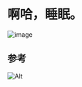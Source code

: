 # 啊哈，睡眠。

![image](https://user-images.githubusercontent.com/101916182/159107932-bf843e0b-37e6-430f-b6b8-40227105cab6.png)


## 参考

![Alt](https://repobeats.axiom.co/api/embed/f926a0b10ba42cc5f3fe99098ba8e3f962adf364.svg "Repobeats analytics image")
